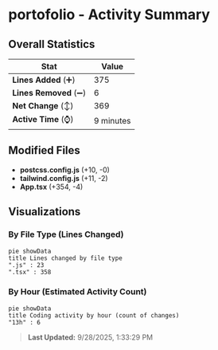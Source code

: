 # portofolio - Activity Summary 

## Overall Statistics

| Stat                   | Value                                                             |
| ---------------------- | ----------------------------------------------------------------- |
| **Lines Added** (➕)   | 375                                          |
| **Lines Removed** (➖) | 6                                        |
| **Net Change** (↕)    | 369                |
| **Active Time** (⌚)   | 9 minutes |


## Modified Files
- **postcss.config.js** (+10, -0)
- **tailwind.config.js** (+11, -2)
- **App.tsx** (+354, -4)

## Visualizations

### By File Type (Lines Changed)

```mermaid
pie showData
title Lines changed by file type
".js" : 23
".tsx" : 358
```

### By Hour (Estimated Activity Count)

```mermaid
pie showData
title Coding activity by hour (count of changes)
"13h" : 6
```


> **Last Updated:** 9/28/2025, 1:33:29 PM